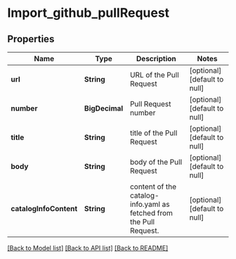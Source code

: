 # Import_github_pullRequest
## Properties

| Name | Type | Description | Notes |
|------------ | ------------- | ------------- | -------------|
| **url** | **String** | URL of the Pull Request | [optional] [default to null] |
| **number** | **BigDecimal** | Pull Request number | [optional] [default to null] |
| **title** | **String** | title of the Pull Request | [optional] [default to null] |
| **body** | **String** | body of the Pull Request | [optional] [default to null] |
| **catalogInfoContent** | **String** | content of the catalog-info.yaml as fetched from the Pull Request. | [optional] [default to null] |

[[Back to Model list]](../README.md#documentation-for-models) [[Back to API list]](../README.md#documentation-for-api-endpoints) [[Back to README]](../README.md)

